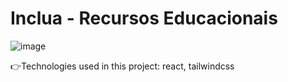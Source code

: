 # Inclua - Recursos Educacionais

![image](https://user-images.githubusercontent.com/36577429/231748492-f356885f-0929-4d8c-9a5e-67a8390f0ee4.png)

👉Technologies used in this project: react, tailwindcss
